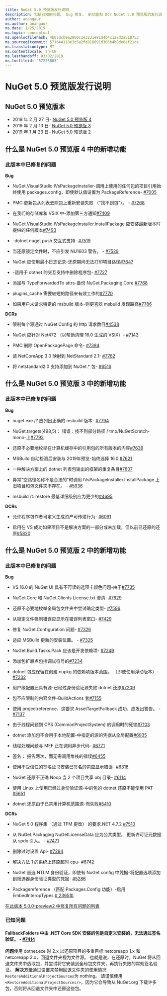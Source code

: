 ```yaml
---
title: NuGet 5.0 预览版发行说明
description: 包括已知的问题、 bug 修复、 新功能和 Dcr NuGet 5.0 预览版的发行说明。
author: anangaur
ms.author: anangaur
ms.date: 1/25/2019
ms.topic: conceptual
ms.openlocfilehash: 4b05dcb9a2960c1e3231e81d4b4c122d3a518753
ms.sourcegitcommit: 571644118e3c5a2fd818891d305b4b8de8ef21de
ms.translationtype: MT
ms.contentlocale: zh-CN
ms.lasthandoff: 03/02/2019
ms.locfileid: "57225883"
---
```

# <a name="nuget-50-preview-release-notes"></a>NuGet 5.0 预览版发行说明

## <a name="nuget-50-preview-releases"></a>NuGet 5.0 预览版本

* 2019 年 2 月 27 日- [NuGet 5.0 预览版 4](#whats-new-in-nuget-50-preview-4)
* 2019 年 2 月 13 日- [NuGet 5.0 预览版 3](#whats-new-in-nuget-50-preview-3)
* 2019 年 1 月 23 日- [NuGet 5.0 预览版 2](#whats-new-in-nuget-50-preview-2)

## <a name="whats-new-in-nuget-50-preview-4"></a>什么是 NuGet 5.0 预览版 4 中的新增功能

### <a name="issues-fixed-in-this-release"></a>此版本中已修复的问题

**Bug**

* NuGet.VisualStudio.IVsPackageInstaller-调用上使用的任何包的项目引用始终使用 packages.config，即使默认值设置为 PackageReference- [#7005](https://github.com/NuGet/Home/issues/7005)

* PMC:更新包从列表去除包上重新安装失败 （"找不到包"）。 - [#7268](https://github.com/NuGet/Home/issues/7268)

* 在我们的存储库和 VSIX 中-添加第三方通知[#7409](https://github.com/NuGet/Home/issues/7409)

* NuGet.VisualStudio.IVsPackageInstaller.InstallPackage 应安装最新版本时提供的任何版本[#7493](https://github.com/NuGet/Home/issues/7493)

* -dotnet nuget push 交互式支持- [#7519](https://github.com/NuGet/Home/issues/7519)

* 当还原锁定文件时，不应引发 NU1603 警告。 - [#7529](https://github.com/NuGet/Home/issues/7529)

* NuGet 应使用最小日志记录-还原期间无法打印项目路径[#7647](https://github.com/NuGet/Home/issues/7647)

* -适用于 dotnet 的交互支持中删除程序包- [#7727](https://github.com/NuGet/Home/issues/7727)

* 添加与 TypeForwardedTo attrs-备份 NuGet.Packaging.Core [#7768](https://github.com/NuGet/Home/issues/7768)

* plugins_cache 需要较短的路径来有效工作的[#7770](https://github.com/NuGet/Home/issues/7770)

* 如果用户未请求特定的 msbuild 版本-则更喜欢 msbuild 发现路径[#7786](https://github.com/NuGet/Home/issues/7786)

**DCRs**

* 限制每个源通过 NuGet.Config 的 http 请求数目[#4538](https://github.com/NuGet/Home/issues/4538)

* NuGet 应针对 Net472 （以帮助清理 16.0 生成的 VSIX）- [#7143](https://github.com/NuGet/Home/issues/7143)

* PMC:删除 OpenPackagePage 命令- [#7384](https://github.com/NuGet/Home/issues/7384)

* 请 NetCoreApp 3.0 映射到 NetStandard 2.1- [#7762](https://github.com/NuGet/Home/issues/7762)

* 将 netstandard2.0 支持添加到 NuGet.* 包- [#6516](https://github.com/NuGet/Home/issues/6516)


## <a name="whats-new-in-nuget-50-preview-3"></a>什么是 NuGet 5.0 预览版 3 中的新增功能

### <a name="issues-fixed-in-this-release"></a>此版本中已修复的问题 

**Bug**

* nuget.exe /? 应列出正确的 msbuild 版本- [#7794](https://github.com/NuGet/Home/issues/7794)

* NuGet.targets(498,5)： 错误：找不到部分路径 / tmp/NuGetScratch-mono-上[#7793](https://github.com/NuGet/Home/issues/7793)

* 还原不必要地枚举在计算机缓存中的引用包的所有版本的内容[#7639](https://github.com/NuGet/Home/issues/7639)

* MSBuild 自动检测后安装与 2019年预览-始终选择 16.0 [#7621](https://github.com/NuGet/Home/issues/7621)

* 一种解决方案上的 dotnet 列表包输出的框架的重复条目[#7607](https://github.com/NuGet/Home/issues/7607)

* 异常"空路径名称不是合法的"时调用 IVsPackageInstaller.InstallPackage 上旧项目和包文件夹不存在。 - [#5936](https://github.com/NuGet/Home/issues/5936)

* msbuild /t: restore 最低详细级别应为更少的[#4695](https://github.com/NuGet/Home/issues/4695)

**DCRs**

* 允许程序包作者可定义生成资产可传递行为- [#6091](https://github.com/NuGet/Home/issues/6091)

* 启用在 VS 成功如果项目不是解决方案的一部分或未加载，但以前已还原的还原[#5820](https://github.com/NuGet/Home/issues/5820)


## <a name="whats-new-in-nuget-50-preview-2"></a>什么是 NuGet 5.0 预览版 2 中的新增功能

### <a name="issues-fixed-in-this-release"></a>此版本中已修复的问题

**Bug**

* VS 16.0 的 NuGet UI 具有不可读的选项卡颜色问题-由于[#7735](https://github.com/NuGet/Home/issues/7735)

* NuGet.Core 和 NuGet.Clients License.txt 澄清- [#7629](https://github.com/NuGet/Home/issues/7629)

* 还原不必要地枚举全局包文件夹中尝试确定类型- [#7596](https://github.com/NuGet/Home/issues/7596)

* 从锁定文件强制错误应显示在错误列表窗口- [#7429](https://github.com/NuGet/Home/issues/7429)

* 修复 NuGet.Configuration 问题- [#7326](https://github.com/NuGet/Home/issues/7326)

* 适应 MSBuild 更新的安装位置。  - [#7325](https://github.com/NuGet/Home/issues/7325)

* NuGet.Build.Tasks.Pack 应该是开发依赖项- [#7249](https://github.com/NuGet/Home/issues/7249)

* 添加包扩展点包括调试符号的[#7234](https://github.com/NuGet/Home/issues/7234)

* dotnet 包应保留在创建 nupkg 的依赖项版本范围。 （即使使用浮动版本）- [#7232](https://github.com/NuGet/Home/issues/7232)

* 用户级配置还具有源-已经过身份验证源失败 dotnet 还原[#7209](https://github.com/NuGet/Home/issues/7209)

* 包不应限制的内容文件-BuildActions 套[#7155](https://github.com/NuGet/Home/issues/7155)

* 使用 projectreference，这要求 AssetTargetFallback 成功，应发出警告。 - [#7137](https://github.com/NuGet/Home/issues/7137)

* 由于线程问题到 CPS (CommonProjectSystem) 的调用时的死锁[#7103](https://github.com/NuGet/Home/issues/7103)

* dotnet 添加包不会用于本地配置-中指定的源的凭据从全局配置[#6935](https://github.com/NuGet/Home/issues/6935)

* 线程处理问题与 MEF 正在调用异步代码- [#6771](https://github.com/NuGet/Home/issues/6771)

* 签名： 报告两次，而无需调用堆栈的错误[#6455](https://github.com/NuGet/Home/issues/6455)

* 使用不受信任的签名证书安装已签名的包应显示错误- [#6318](https://github.com/NuGet/Home/issues/6318)

* NuGet 还原不正确 Noop 当 2 个项目共享 obj 目录- [#6114](https://github.com/NuGet/Home/issues/6114)

* 使用 Linux 上使用已经过身份验证源-中的包的 dotnet 还原不能使用 PAT [#5651](https://github.com/NuGet/Home/issues/5651)

* dotnet 还原由于已禁用计算机范围源-而失败[#5410](https://github.com/NuGet/Home/issues/5410)

**DCRs**

* NuGet 5.0 程序集 （通过 TFM 更改） 的要求.NET 4.7.2 [#7510](https://github.com/NuGet/Home/issues/7510)

* 从 NuGet.Packaging NuGetLicenseData 应为公共类型。 更新许可证元数据从 spdx 引入。 - [#7471](https://github.com/NuGet/Home/issues/7471)

* 删除过时设置 Api- [#7294](https://github.com/NuGet/Home/issues/7294)

* 解决方法 1 的系统上还原超时 cpu- [#6742](https://github.com/NuGet/Home/issues/6742)

* NuGet 首选 NTLM 身份验证，即使有 NuGet.config 中凭据-将配置选项添加到筛选器身份验证类型的凭据- [#5286](https://github.com/NuGet/Home/issues/5286)

* Packagereference （匹配 Packages.Config 功能）-启用 EmbedInteropTypes [# 2365年](https://github.com/NuGet/Home/issues/2365)

[在此版本 5.0.0-preview2 中修复所有问题的列表](https://github.com/NuGet/Home/issues?q=is%3Aissue+is%3Aclosed+milestone%3A%224.9.2")

### <a name="known-issues"></a>已知问题

#### <a name="packages-in-fallbackfolders-installed-by-net-core-sdk-are-custom-installed-and-fail-signature-validation---7414httpsgithubcomnugethomeissues7414"></a>FallbackFolders 中由 .NET Core SDK 安装的包是自定义安装的，无法通过签名验证。 - [#7414](https://github.com/NuGet/Home/issues/7414)
**问题**使用 dotnet.exe 时 2.x 以还原项目的多重目标 netcoreapp 1.x 和 netcoreapp 2.x，回退文件夹视为文件源。 也就是说，在还原时，NuGet 将从回退文件夹中选取包，并尝试将它安装到全局包文件夹，再执行失败的常规签名验证。
**解决方法**通过设置来禁用回退文件夹的使用情况`RestoreAdditionalProjectSources`为 nothing。 请谨慎使用 `<RestoreAdditionalProjectSources/>`，因为它会导致从 NuGet.org 下载许多包，否则将从回退文件夹中还原这些包。
